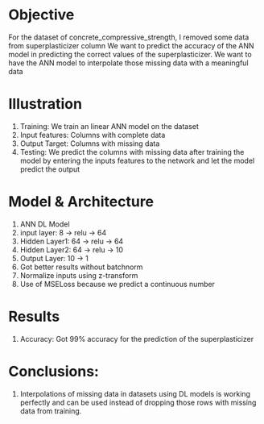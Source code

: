 # Objective
For the dataset of concrete_compressive_strength, I removed some data from superplasticizer column
We want to predict the accuracy of the ANN model in predicting the correct values of the superplasticizer.
We want to have the ANN model to interpolate those missing data with a meaningful data

# Illustration
1) Training: We train an linear ANN model on the dataset
2) Input features: Columns with complete data
3) Output Target: Columns with missing data
4) Testing: We predict the columns with missing data after training the model 
by entering the inputs features to the network
and let the model predict the output

# Model & Architecture
1) ANN DL Model
2) input layer:   8  -> relu -> 64 
3) Hidden Layer1: 64 -> relu -> 64
4) Hidden Layer2: 64 -> relu -> 10
5) Output Layer:  10 -> 1
6) Got better results without batchnorm
7) Normalize inputs using z-transform
8) Use of MSELoss because we predict a continuous number 


# Results
1) Accuracy: Got 99% accuracy for the prediction of the superplasticizer

# Conclusions:
1) Interpolations of missing data in datasets using DL models is working perfectly and can be used instead of dropping those rows with missing data from training.
